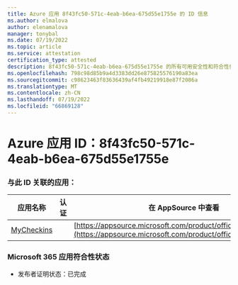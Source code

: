 ```yaml
---
title: Azure 应用 8f43fc50-571c-4eab-b6ea-675d55e1755e 的 ID 信息
ms.author: elmalova
author: elenamalova
manager: tonybal
ms.date: 07/19/2022
ms.topic: article
ms.service: attestation
certification_type: attested
description: 8f43fc50-571c-4eab-b6ea-675d55e1755e 的所有可用安全性和符合性信息。
ms.openlocfilehash: 798c98d85b9a4d3383dd26e875825576190a83ea
ms.sourcegitcommit: c98623463f83636439af4fb49219918e87f2086a
ms.translationtype: MT
ms.contentlocale: zh-CN
ms.lasthandoff: 07/19/2022
ms.locfileid: "66869128"
---
```

# <a name="azure-app-id-8f43fc50-571c-4eab-b6ea-675d55e1755e"></a>Azure 应用 ID：8f43fc50-571c-4eab-b6ea-675d55e1755e


### <a name="apps-associated-with-this-id"></a>与此 ID 关联的应用：
| **应用名称** | **认证** | **在 AppSource 中查看** |
|--------------|---------------|-----------------------|
| [MyCheckins](../forward/WA200004375.md) |  | [https://appsource.microsoft.com/product/office/WA200004375](https://appsource.microsoft.com/product/office/WA200004375) |

### <a name="microsoft-365-app-compliance-status"></a>Microsoft 365 应用符合性状态
- 发布者证明状态：已完成
